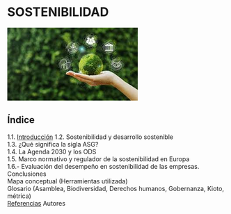 # SOSTENIBILIDAD

![imagen](/img/sostenibilidad.jpeg)
 
## Índice
1.1. [Introducción](introduccion.md) 
1.2. Sostenibilidad y desarrollo sostenible  
1.3. ¿Qué significa la sigla ASG?  
1.4. La Agenda 2030 y los ODS  
1.5. Marco normativo y regulador de la sostenibilidad en Europa  
1.6.- Evaluación del desempeño en sostenibilidad de las empresas.  
Conclusiones  
Mapa conceptual (Herramientas utilizada)  
Glosario (Asamblea, Biodiversidad, Derechos humanos, Gobernanza, Kioto, métrica)  
[Referencias](referencias.md) 
Autores  
